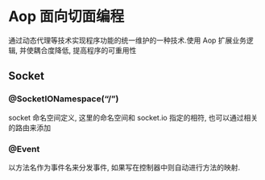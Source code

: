 # Aop 面向切面编程

通过动态代理等技术实现程序功能的统一维护的一种技术.使用 Aop 扩展业务逻辑, 并使耦合度降低, 提高程序的可重用性

## Socket

### @SocketIONamespace(“/”)

socket 命名空间定义, 这里的命名空间和 socket.io 指定的相符, 也可以通过相关的路由来添加

### @Event

以方法名作为事件名来分发事件, 如果写在控制器中则自动进行方法的映射.